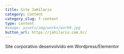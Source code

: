 ```yaml
---
title: Site JaHilario
category: Content
category_slug: f-content
type: content
#image: assets/img/works/work9.jpg
button_url: https://jahilario.com.br/
---
```


Site corporativo desenvolvido em Wordpress/Elementor